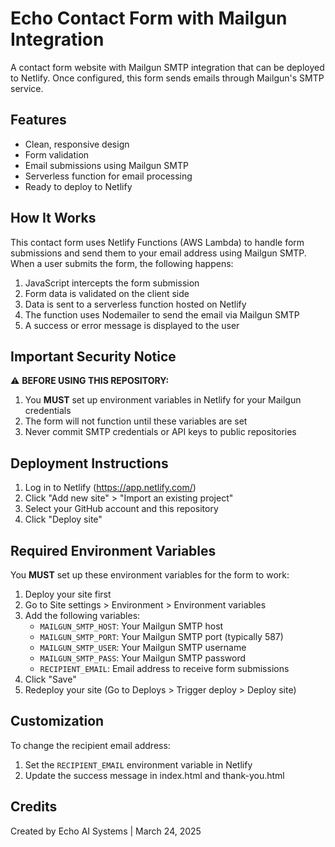 # Echo Contact Form with Mailgun Integration

A contact form website with Mailgun SMTP integration that can be deployed to Netlify. Once configured, this form sends emails through Mailgun's SMTP service.

## Features

- Clean, responsive design
- Form validation
- Email submissions using Mailgun SMTP
- Serverless function for email processing
- Ready to deploy to Netlify

## How It Works

This contact form uses Netlify Functions (AWS Lambda) to handle form submissions and send them to your email address using Mailgun SMTP. When a user submits the form, the following happens:

1. JavaScript intercepts the form submission
2. Form data is validated on the client side
3. Data is sent to a serverless function hosted on Netlify
4. The function uses Nodemailer to send the email via Mailgun SMTP
5. A success or error message is displayed to the user

## Important Security Notice

⚠️ **BEFORE USING THIS REPOSITORY:**
1. You **MUST** set up environment variables in Netlify for your Mailgun credentials
2. The form will not function until these variables are set
3. Never commit SMTP credentials or API keys to public repositories

## Deployment Instructions

1. Log in to Netlify (https://app.netlify.com/)
2. Click "Add new site" > "Import an existing project"
3. Select your GitHub account and this repository
4. Click "Deploy site"

## Required Environment Variables

You **MUST** set up these environment variables for the form to work:

1. Deploy your site first
2. Go to Site settings > Environment > Environment variables
3. Add the following variables:
   - `MAILGUN_SMTP_HOST`: Your Mailgun SMTP host
   - `MAILGUN_SMTP_PORT`: Your Mailgun SMTP port (typically 587)
   - `MAILGUN_SMTP_USER`: Your Mailgun SMTP username
   - `MAILGUN_SMTP_PASS`: Your Mailgun SMTP password
   - `RECIPIENT_EMAIL`: Email address to receive form submissions
4. Click "Save"
5. Redeploy your site (Go to Deploys > Trigger deploy > Deploy site)

## Customization

To change the recipient email address:
1. Set the `RECIPIENT_EMAIL` environment variable in Netlify
2. Update the success message in index.html and thank-you.html

## Credits

Created by Echo AI Systems | March 24, 2025